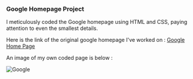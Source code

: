 ### Google Homepage Project 
I meticulously coded the Google homepage using HTML and CSS, paying attention to even the smallest details.

Here is the link of the original google homepage I've worked on : [Google Home Page](https://web.archive.org/web/20191130234759if_/https://www.google.com/)

An image of my own coded page is below :

![Google](https://github.com/kubrayesilkaya/Patika.dev-Frontend-Web-Development/assets/93487264/a36b388b-ce76-474c-a97e-6ebada6b30ae)
